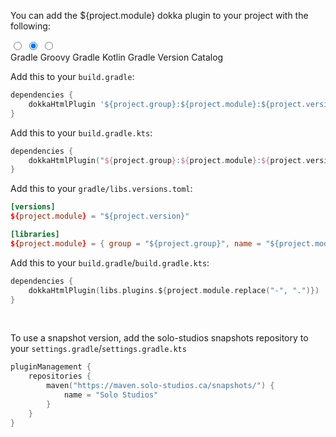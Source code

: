 [//]: # (@formatter:off)
You can add the ${project.module} dokka plugin to your project with the following:

<div class="tabbed-set tabbed-alternate" data-tabs="1:3">
<input id="__tabbed_1_1" name="__tabbed_1" type="radio"/>
<input checked="checked" id="__tabbed_1_2" name="__tabbed_1" type="radio"/>
<input id="__tabbed_1_3" name="__tabbed_1" type="radio"/>
<div class="tabbed-labels">
<label for="__tabbed_1_1">Gradle Groovy</label>
<label for="__tabbed_1_2">Gradle Kotlin</label>
<label for="__tabbed_1_3">Gradle Version Catalog</label>
</div>
<div class="tabbed-content">
<div class="tabbed-block">

Add this to your `build.gradle`:
```groovy
dependencies {
    dokkaHtmlPlugin '${project.group}:${project.module}:${project.version}'
}
```

</div>
<div class="tabbed-block">

Add this to your `build.gradle.kts`:
```kotlin
dependencies {
    dokkaHtmlPlugin("${project.group}:${project.module}:${project.version}")
}
```

</div>
<div class="tabbed-block">

Add this to your `gradle/libs.versions.toml`:
```toml
[versions]
${project.module} = "${project.version}"

[libraries]
${project.module} = { group = "${project.group}", name = "${project.module}", version.ref = "${project.module}" }
```
Add this to your `build.gradle`/`build.gradle.kts`:
```kotlin
dependencies {
    dokkaHtmlPlugin(libs.plugins.${project.module.replace("-", ".")})
}
```

</div>
</div>
</div>
<br>

To use a snapshot version, add the solo-studios snapshots repository to your `settings.gradle`/`settings.gradle.kts`

```kotlin
pluginManagement {
    repositories {
        maven("https://maven.solo-studios.ca/snapshots/") {
            name = "Solo Studios"
        }
    }
}
```
